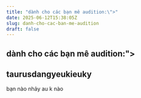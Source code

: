 ```yaml
---
title: "dành cho các bạn mê audition:\">"
date: 2025-06-12T15:38:05Z
slug: danh-cho-cac-ban-me-audition
draft: false
---
```


## dành cho các bạn mê audition:">

## taurusdangyeukieuky

bạn nào nhảy au k nào